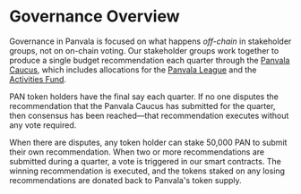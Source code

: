 # Governance Overview

Governance in Panvala is focused on what happens _off-chain_ in stakeholder groups, not on on-chain voting. Our stakeholder groups work together to produce a single budget recommendation each quarter through the [Panvala Caucus](panvala-caucus.md), which includes allocations for the [Panvala League](panvala-league/) and the [Activities Fund](activities-fund.md).

PAN token holders have the final say each quarter. If no one disputes the recommendation that the Panvala Caucus has submitted for the quarter, then consensus has been reached—that recommendation executes without any vote required.

When there are disputes, any token holder can stake 50,000 PAN to submit their own recommendation. When two or more recommendations are submitted during a quarter, a vote is triggered in our smart contracts. The winning recommendation is executed, and the tokens staked on any losing recommendations are donated back to Panvala's token supply.

